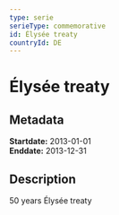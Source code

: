 ```yaml
---
type: serie
serieType: commemorative
id: Élysée treaty
countryId: DE
---
```


# Élysée treaty

## Metadata

**Startdate:** 2013-01-01\
**Enddate:** 2013-12-31

## Description

50 years Élysée treaty

